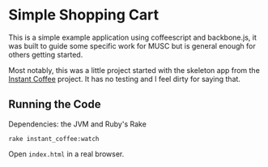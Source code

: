 # Simple Shopping Cart

This is a simple example application using coffeescript and backbone.js, it was built to guide some  specific work for MUSC but is general enough for others getting started.

Most notably, this was a little project started with the skeleton app from the [Instant Coffee](https://github.com/jedschneider/instant-coffee) project. It has no testing and I feel dirty for saying that.

## Running the Code

Dependencies: the JVM and Ruby's Rake

    rake instant_coffee:watch
    
Open `index.html` in a real browser. 